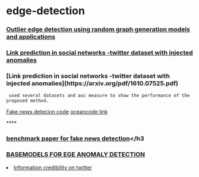 # edge-detection
****<h3>[Outlier edge detection using random graph generation models and applications](https://journalofbigdata.springeropen.com/articles/10.1186/s40537-017-0073-8)</h3>****

****<h3>[Link prediction in social networks -twitter dataset with injected anomalies](https://arxiv.org/pdf/1610.07525.pdf)</h3>****

<h3>[Link prediction in social networks -twitter dataset with injected anomalies](https://arxiv.org/pdf/1610.07525.pdf)</h3>

```
 used several datasets and auc measure to show the performance of the proposed method.
 ```
[Fake news detecion code](https://github.com/safe-graph/GNN-FakeNews)
[oceancode link](https://codeocean.com/capsule/7305473/tree/v1)

****<h3>[benchmark paper for fake news detection](https://arxiv.org/pdf/2007.03316.pdf1)</h3
 

****<h3>[BASEMODELS FOR EGE ANOMALY DETECTION](https://arxiv.org/pdf/2001.06362.pdf)</h3>****
        <li>[Information credibility on twitter](https://dl.acm.org/doi/abs/10.1145/1963405.1963500)
